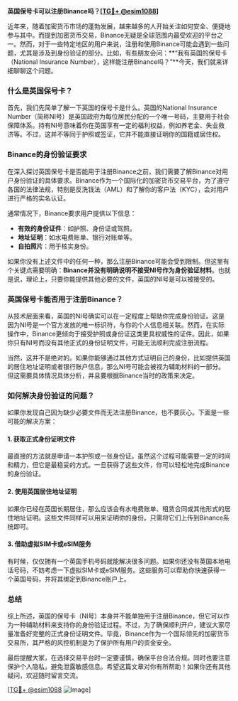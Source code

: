 **英国保号卡可以注册Binance吗？[[TG💪+ @esim1088](https://t.me/s/esim1088)]**

近年来，随着加密货币市场的蓬勃发展，越来越多的人开始关注如何安全、便捷地参与其中。而提到加密货币交易，Binance无疑是全球范围内最受欢迎的平台之一。然而，对于一些特定地区的用户来说，注册和使用Binance可能会遇到一些问题，尤其是涉及到身份验证的部分。比如，有些朋友会问：**“我有英国的保号卡（National Insurance Number），这样能注册Binance吗？”**今天，我们就来详细聊聊这个问题。

### 什么是英国保号卡？

首先，我们先简单了解一下英国的保号卡是什么。英国的National Insurance Number（简称NI号）是英国政府为每位居民分配的一个唯一号码，主要用于社会保障体系。持有NI号意味着你在英国享有一定的福利权益，例如养老金、失业救济等。不过，这并不等同于护照或签证，它并不能直接证明你的国籍或居住权。

### Binance的身份验证要求

在深入探讨英国保号卡是否能用于注册Binance之前，我们需要了解Binance对用户身份验证的具体要求。Binance作为一个国际化的加密货币交易平台，为了遵守各国的法律法规，特别是反洗钱法（AML）和了解你的客户法（KYC），会对用户进行严格的实名认证。

通常情况下，Binance要求用户提供以下信息：

- **有效的身份证件**：如护照、身份证或驾照。
- **地址证明**：如水电费账单、银行对账单等。
- **自拍照片**：用于核实身份。

如果你没有上述文件中的任何一种，那么注册Binance可能会受到限制。但这里有个关键点需要明确：**Binance并没有明确说明不接受NI号作为身份验证材料**。也就是说，理论上，只要你能提供其他必要的文件，英国的NI号是可以被接受的。

### 英国保号卡能否用于注册Binance？

从技术层面来看，英国的NI号确实可以在一定程度上帮助你完成身份验证。这是因为NI号是一个官方发放的唯一标识符，与你的个人信息相关联。然而，在实际操作中，Binance更倾向于接受护照或身份证这类更具权威性的证件。因此，如果你只有NI号而没有其他正式的身份证明文件，可能无法顺利完成注册流程。

当然，这并不是绝对的。如果你能够通过其他方式证明自己的身份，比如提供英国的居住地址证明或者银行账户信息，那么NI号可能会被视为辅助材料的一部分。但这需要具体情况具体分析，并且要根据Binance当时的政策来决定。

### 如何解决身份验证的问题？

如果你发现自己因为缺少必要文件而无法注册Binance，也不要灰心。下面是一些可能的解决方案：

#### 1. 获取正式身份证明文件
最直接的方法就是申请一本护照或一张身份证。虽然这个过程可能需要一定的时间和精力，但它是最稳妥的方式。一旦获得了这些文件，你可以轻松地完成Binance的身份验证。

#### 2. 使用英国居住地址证明
如果你已经在英国长期居住，那么应该会有水电费账单、租赁合同或其他形式的居住地址证明。这些文件同样可以用来证明你的身份。只需将它们上传到Binance系统即可。

#### 3. 借助虚拟SIM卡或eSIM服务
有时候，仅仅拥有一个英国手机号码就能解决很多问题。如果你还没有英国本地电话号码，不妨考虑一下虚拟SIM卡或eSIM服务。这些服务可以帮助你快速获得一个英国号码，并将其绑定到Binance账户上。

### 总结

综上所述，英国的保号卡（NI号）本身并不能单独用于注册Binance，但它可以作为一种辅助材料来支持你的身份验证过程。不过，为了确保顺利开户，建议大家尽量准备好完整的正式身份证明文件。毕竟，Binance作为一个国际领先的加密货币交易所，其严格的风控机制是为了保护所有用户的资金安全。

最后提醒大家，在选择交易平台时一定要谨慎，确保平台合法合规。同时也要注意保护个人隐私，避免泄露敏感信息。希望这篇文章对你有所帮助！如果你还有其他疑问，欢迎随时留言交流。

[[TG💪+ @esim1088](https://t.me/s/esim1088) ![Image](https://i.postimg.cc/4NQfJmqS/Snipaste-2025-05-13-00-14-12.png)]